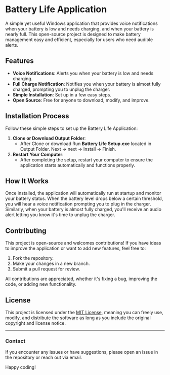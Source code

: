 # Battery Life Application

A simple yet useful Windows application that provides voice notifications when your battery is low and needs charging, and when your battery is nearly full. This open-source project is designed to make battery management easy and efficient, especially for users who need audible alerts.

## Features

- **Voice Notifications**: Alerts you when your battery is low and needs charging.
- **Full Charge Notification**: Notifies you when your battery is almost fully charged, prompting you to unplug the charger.
- **Simple Installation**: Set up in a few easy steps.
- **Open Source**: Free for anyone to download, modify, and improve.

## Installation Process

Follow these simple steps to set up the Battery Life Application:

1. **Clone or Download Output Folder**:
   - After Clone or download Run **Battery Life Setup.exe** located in Output Folder. Next -> next -> Install -> Finish. 
2. **Restart Your Computer**:
   - After completing the setup, restart your computer to ensure the application starts automatically and functions properly.

## How It Works

Once installed, the application will automatically run at startup and monitor your battery status. When the battery level drops below a certain threshold, you will hear a voice notification prompting you to plug in the charger. Similarly, when your battery is almost fully charged, you'll receive an audio alert letting you know it's time to unplug the charger.

## Contributing

This project is open-source and welcomes contributions! If you have ideas to improve the application or want to add new features, feel free to:

1. Fork the repository.
2. Make your changes in a new branch.
3. Submit a pull request for review.

All contributions are appreciated, whether it's fixing a bug, improving the code, or adding new functionality.

## License

This project is licensed under the [MIT License](https://github.com/tharun-kumar-r/Battery-Life/blob/main/Licence.md), meaning you can freely use, modify, and distribute the software as long as you include the original copyright and license notice.

---

### Contact

If you encounter any issues or have suggestions, please open an issue in the repository or reach out via email.

Happy coding!
